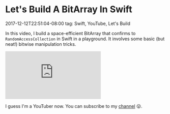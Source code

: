 # Let's Build A BitArray In Swift
2017-12-12T22:51:04-08:00
tag: Swift, YouTube, Let's Build

In this video, I build a space-efficient BitArray that confirms to `RandomAccessCollection` in Swift in
a playground. It involves some basic (but neat!) bitwise manipulation tricks.

<div class="video-container">
    <iframe src="https://www.youtube.com/embed/-k_jrIoD56k" frameborder="0" gesture="media" allow="encrypted-media" allowfullscreen></iframe>
</div>

I guess I'm a YouTuber now. You can subscribe to my [channel][0] 😛.

[0]: https://www.youtube.com/channel/UCkBVC0dMgyUnxzettP7qE-A

